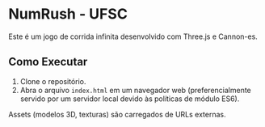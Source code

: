 # NumRush - UFSC

Este é um jogo de corrida infinita desenvolvido com Three.js e Cannon-es.

## Como Executar
1. Clone o repositório.
2. Abra o arquivo `index.html` em um navegador web (preferencialmente servido por um servidor local devido às políticas de módulo ES6).

Assets (modelos 3D, texturas) são carregados de URLs externas.
